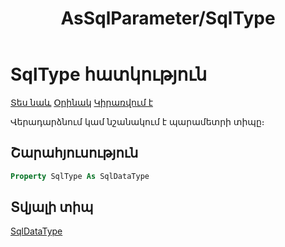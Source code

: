 ﻿---
layout: page
title: "AsSqlParameter/SqlType"
---


# SqlType հատկություն

[Տես նաև](../AsSqlParameter.md) [Օրինակ](../../Examples/AsSqlCommand.md)  [Կիրառվում է](../AsSqlParameter.md) 

Վերադարձնում կամ նշանակում է պարամետրի տիպը։

## Շարահյուսություն

``` vb
Property SqlType As SqlDataType
```

## Տվյալի տիպ
[SqlDataType](../../Constants/SqlDataType.md)


